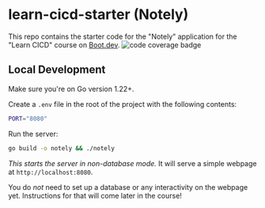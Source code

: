 # learn-cicd-starter (Notely)

This repo contains the starter code for the "Notely" application for the "Learn CICD" course on [Boot.dev](https://boot.dev).
![code coverage badge](https://github.com/k-widuta/cicd/actions/workflows/ci.yml/badge.svg)

## Local Development

Make sure you're on Go version 1.22+.

Create a `.env` file in the root of the project with the following contents:

```bash
PORT="8080"
```

Run the server:

```bash
go build -o notely && ./notely
```

*This starts the server in non-database mode.* It will serve a simple webpage at `http://localhost:8080`.

You do *not* need to set up a database or any interactivity on the webpage yet. Instructions for that will come later in the course!
